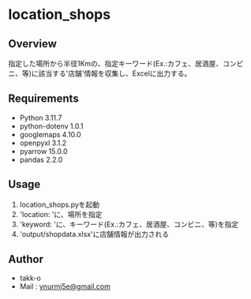 # location_shops

## Overview
指定した場所から半径1Kmの、指定キーワード(Ex.:カフェ、居酒屋、コンビニ、等)に該当する'店舗'情報を収集し、Excelに出力する。

## Requirements
- Python 3.11.7
- python-dotenv 1.0.1
- googlemaps 4.10.0
- openpyxl 3.1.2
- pyarrow 15.0.0
- pandas 2.2.0

## Usage
1. location_shops.pyを起動
1. 'location: 'に、場所を指定
1. 'keyword: 'に、キーワード(Ex.:カフェ、居酒屋、コンビニ、等)を指定
1. 'output/shopdata.xlsx'に店舗情報が出力される

## Author
- takk-o
- Mail : ynurmj5e@gmail.com